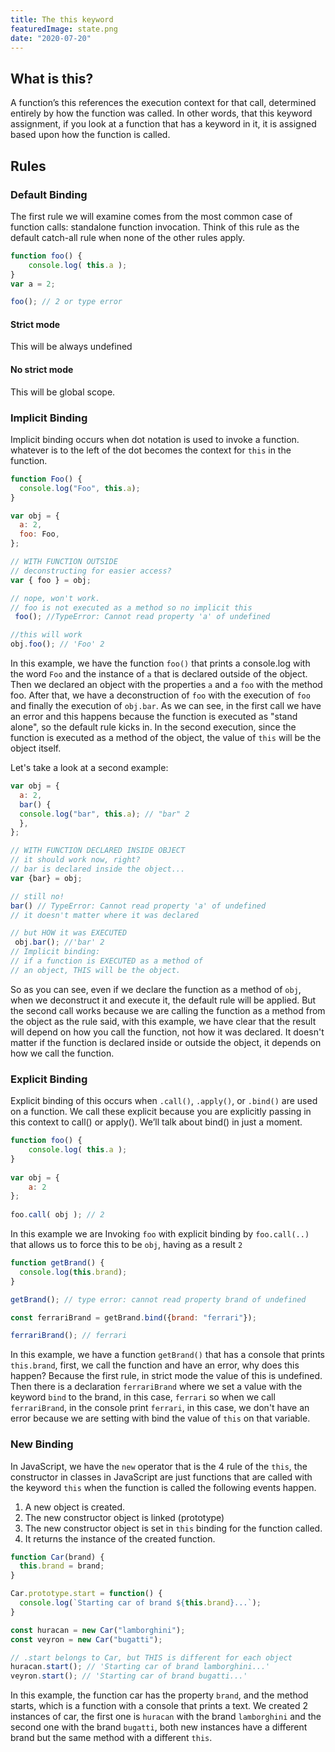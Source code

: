 ```yaml
---
title: The this keyword
featuredImage: state.png
date: "2020-07-20"
---
```


## What is this? 

A function’s this references the execution context for that call, determined entirely by how the function was called. In other words, that this keyword assignment, if you look at a function that has a keyword in it, it is assigned based upon how the function is called.

## Rules

### Default Binding

The first rule we will examine comes from the most common case of function calls: standalone function invocation. Think of this rule as the default catch-all rule when none of the other rules apply.

```js
function foo() {
    console.log( this.a );
}
var a = 2;

foo(); // 2 or type error 
```

#### Strict mode

This will be always undefined 

#### No strict mode 

This will be global scope. 

### Implicit Binding

Implicit binding occurs when dot notation is used to invoke a function. whatever is to the left of the dot becomes the context for `this` in the function.

```js
function Foo() {
  console.log("Foo", this.a); 
}

var obj = {
  a: 2,
  foo: Foo,
};

// WITH FUNCTION OUTSIDE
// deconstructing for easier access?
var { foo } = obj;

// nope, won't work.
// foo is not executed as a method so no implicit this
 foo(); //TypeError: Cannot read property 'a' of undefined

//this will work
obj.foo(); // 'Foo' 2

```

In this example, we have the function `foo()` that prints a console.log with the word `Foo` and the instance of `a` that is declared outside of the object. Then we declared an object with the properties `a` and a `foo` with the method foo. After that, we have a deconstruction of `foo` with the execution of `foo` and finally the execution of `obj.bar`.
As we can see, in the first call we have an error and this happens because the function is executed as "stand alone", so the default rule kicks in. In the second execution, since the function is executed as a method of the object, the value of `this` will be the object itself.

Let's take a look at a second example:

```js
var obj = {
  a: 2,
  bar() {
  console.log("bar", this.a); // "bar" 2
  },
};

// WITH FUNCTION DECLARED INSIDE OBJECT
// it should work now, right?
// bar is declared inside the object...
var {bar} = obj;

// still no!
bar() // TypeError: Cannot read property 'a' of undefined
// it doesn't matter where it was declared

// but HOW it was EXECUTED
 obj.bar(); //'bar' 2
// Implicit binding:
// if a function is EXECUTED as a method of
// an object, THIS will be the object.
```

So as you can see, even if we declare the function as a method of `obj`, when we deconstruct it and execute it, the default rule will be applied. But the second call works because we are calling the function as a method from the object as the rule said, with this example, we have clear that the result will depend on how you call the function, not how it was declared. It doesn't matter if the function is declared inside or outside the object, it depends on how we call the function. 

### Explicit Binding

Explicit binding of this occurs when `.call()`, `.apply()`, or `.bind()` are used on a function. We call these explicit because you are explicitly passing in this context to call() or apply(). We’ll talk about bind() in just a moment.

```js
function foo() {
    console.log( this.a );
}
 
var obj = {
    a: 2
};
 
foo.call( obj ); // 2
```

In this example we are Invoking `foo` with explicit binding by `foo.call(..)` that allows us to force this to be `obj`, having as a result `2`

```js
function getBrand() {
  console.log(this.brand);
}

getBrand(); // type error: cannot read property brand of undefined

const ferrariBrand = getBrand.bind({brand: "ferrari"});

ferrariBrand(); // ferrari
```

In this example, we have a function `getBrand()` that has a console that prints `this.brand`, first, we call the function and have an error, why does this happen? Because the first rule, in strict mode the value of this is undefined. Then there is a declaration `ferrariBrand` where we set a value with the keyword `bind` to the brand, in this case, `ferrari` so when we call `ferrariBrand`, in the console print `ferrari`, in this case, we don't have an error because we are setting with bind the value of `this` on that variable. 

### New Binding

In JavaScript, we have the `new` operator that is the 4 rule of the `this`, the constructor in classes in JavaScript are just functions that are called with the keyword `this` when the function is called the following events happen. 

1. A new object is created. 
2. The new constructor object is linked (prototype)
3. The new constructor object is set in `this` binding for the function called. 
4. It returns the instance of the created function. 

```js
function Car(brand) {
  this.brand = brand;
}

Car.prototype.start = function() {
  console.log(`Starting car of brand ${this.brand}...`);
}

const huracan = new Car("lamborghini");
const veyron = new Car("bugatti");

// .start belongs to Car, but THIS is different for each object
huracan.start(); // 'Starting car of brand lamborghini...'
veyron.start(); // 'Starting car of brand bugatti...'
```

In this example, the function car has the property `brand`, and the method starts, which is a function with a console that prints a text. 
We created 2 instances of car, the first one is `huracan` with the brand `lamborghini` and the second one with the brand `bugatti`, both new instances have a different brand but the same method with a different `this`.
